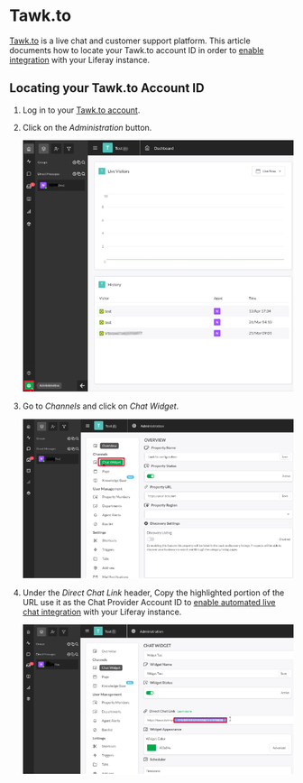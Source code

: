 # Tawk.to

[Tawk.to](https://www.tawk.to/) is a live chat and customer support platform. This article documents how to locate your Tawk.to account ID in order to [enable integration](../enabling-automated-live-chat-systems.md) with your Liferay instance.

## Locating your Tawk.to Account ID

1. Log in to your [Tawk.to account](https://dashboard.tawk.to/login).

1. Click on the *Administration* button. 

    ![You can see the Tawk-to Administration Button.](./tawk-to/images/01.png)

1. Go to *Channels* and click on *Chat Widget*.

    ![The Chat Widget option is shown.](./tawk-to/images/02.png)

1. Under the *Direct Chat Link* header, Copy the highlighted portion of the URL use it as the Chat Provider Account ID to [enable automated live chat integration](../enabling-automated-live-chat-systems.md) with your Liferay instance.


    ![Copy the chat link.](./tawk-to/images/03.png)
